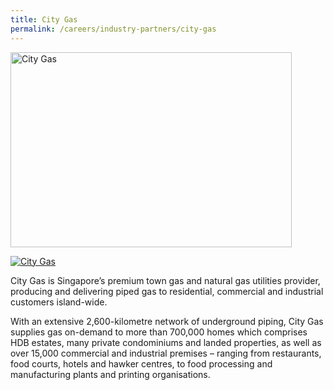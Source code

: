 ```yaml
---
title: City Gas
permalink: /careers/industry-partners/city-gas
---
```

<img src="/images/partners/large/city_gas_large.jpg" alt="City Gas" style="width: 450px; height: 312px;" /><br/>

<a href="https://www.citygas.com.sg/"><img alt="City Gas" src="/images/partners/City_Gas.jpg"></a>

City Gas is Singapore’s premium town gas and natural gas utilities provider, producing and delivering piped gas to residential, commercial and industrial customers island-wide.

With an extensive 2,600-kilometre network of underground piping, City Gas supplies gas on-demand to more than 700,000 homes which comprises HDB estates, many private condominiums and landed properties, as well as over 15,000 commercial and industrial premises – ranging from restaurants, food courts, hotels and hawker centres, to food processing and manufacturing plants and printing organisations.
